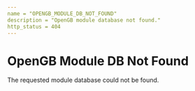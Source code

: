 ```yaml
---
name = "OPENGB_MODULE_DB_NOT_FOUND"
description = "OpenGB module database not found."
http_status = 404
---
```


# OpenGB Module DB Not Found

The requested module database could not be found.
